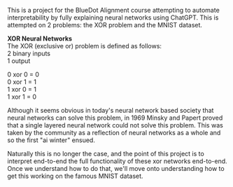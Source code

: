 This is a project for the BlueDot Alignment course attempting to automate interpretability by fully explaining neural networks using ChatGPT.
This is attempted on 2 problems: the XOR problem and the MNIST dataset.

****XOR Neural Networks****  
The XOR (exclusive or) problem is defined as follows:  
2 binary inputs   
1 output  

0 xor 0 = 0  
0 xor 1 = 1  
1 xor 0 = 1  
1 xor 1 = 0  

Although it seems obvious in today's neural network based society that neural networks can solve this problem, in 1969 Minsky and Papert proved that a single layered neural network could not solve this problem. This was taken by the community as a reflection of neural networks as a whole and so the first "ai winter" ensued. 

Naturally this is no longer the case, and the point of this project is to interpret end-to-end the full functionality of these xor networks end-to-end. 
Once we understand how to do that, we'll move onto understanding how to get this working on the famous MNIST dataset.

